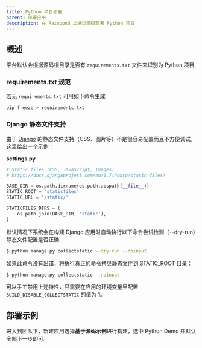 ```yaml
---
title: Python 项目部署
parent: 部署应用
description: 在 Rainbond 上通过源码部署 Python 项目
---
```


## 概述

平台默认会根据源码根目录是否有 `requirements.txt` 文件来识别为 Python 项目.

### requirements.txt 规范

若无 `requirements.txt` 可用如下命令生成

```bash
pip freeze > requirements.txt
```

### Django 静态文件支持

由于 [Django](https://www.djangoproject.com/) 的静态文件支持（CSS、图片等）不是很容易配置而且不方便调试，这里给出一个示例：

**settings.py**

```python
# Static files (CSS, JavaScript, Images)
# https://docs.djangoproject.com/en/1.7/howto/static-files/

BASE_DIR = os.path.dirname(os.path.abspath(__file__))
STATIC_ROOT = 'staticfiles'
STATIC_URL = '/static/'

STATICFILES_DIRS = (
    os.path.join(BASE_DIR, 'static'),
)
```

默认情况下系统会在构建 Django 应用时自动执行以下命令尝试检测（--dry-run）静态文件配置是否正确：

```bash
$ python manage.py collectstatic --dry-run --noinput
```

如果此命令没有出错，将执行真正的命令拷贝静态文件到 STATIC_ROOT 目录：

```bash
$ python manage.py collectstatic --noinput
```

可以手工禁用上述特性，只需要在应用的环境变量里配置 `BUILD_DISABLE_COLLECTSTATIC` 的值为 1。

## 部署示例

进入到团队下，新建应用选择**基于源码示例**进行构建，选中 Python Demo 并默认全部下一步即可。

